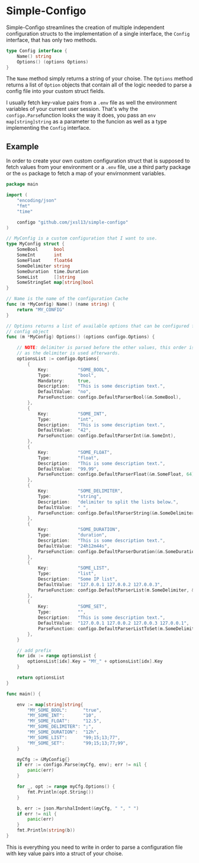 # Simple-Configo

Simple-Configo streamlines the creation of multiple independent configuration structs to the implementation of a single interface, the `Config` interface, that has only two methods.

```go
type Config interface {
    Name() string
    Options() (options Options)
}
```

The `Name` method simply returns a string of your choise.
The `Options` method returns a list of `Option` objects that contain all of the logic needed to parse a config file into your custom struct fields.

I usually fetch key-value pairs from a `.env` file as well the environment variables of your current user session.
That's why the `configo.Parse`function looks the way it does, you pass an `env map[string]string` as a parameter to the funcion as well as a type implementing the `Config` interface.

## Example

In order to create your own custom configuration struct that is supposed to fetch values from your environment or a `.env` file, use a third party package or the `os` package to fetch a map of your envirnonment variables.

```go
package main

import (
    "encoding/json"
    "fmt"
    "time"

    configo "github.com/jxsl13/simple-configo"
)

// MyConfig is a custom configuration that I want to use.
type MyConfig struct {
    SomeBool      bool
    SomeInt       int
    SomeFloat     float64
    SomeDelimiter string
    SomeDuration  time.Duration
    SomeList      []string
    SomeStringSet map[string]bool
}

// Name is the name of the configuration Cache
func (m *MyConfig) Name() (name string) {
    return "MY_CONFIG"
}

// Options returns a list of available options that can be configured for this
// config object
func (m *MyConfig) Options() (options configo.Options) {

    // NOTE: delimiter is parsed before the other values, this order is important,
    // as the delimiter is used afterwards.
    optionsList := configo.Options{
        {
            Key:           "SOME_BOOL",
            Type:          "bool",
            Mandatory:     true,
            Description:   "This is some description text.",
            DefaultValue:  "no",
            ParseFunction: configo.DefaultParserBool(&m.SomeBool),
        },
        {
            Key:           "SOME_INT",
            Type:          "int",
            Description:   "This is some description text.",
            DefaultValue:  "42",
            ParseFunction: configo.DefaultParserInt(&m.SomeInt),
        },
        {
            Key:           "SOME_FLOAT",
            Type:          "float",
            Description:   "This is some description text.",
            DefaultValue:  "99.99",
            ParseFunction: configo.DefaultParserFloat(&m.SomeFloat, 64),
        },
        {
            Key:           "SOME_DELIMITER",
            Type:          "string",
            Description:   "delimiter to split the lists below.",
            DefaultValue:  " ",
            ParseFunction: configo.DefaultParserString(&m.SomeDelimiter),
        },
        {
            Key:           "SOME_DURATION",
            Type:          "duration",
            Description:   "This is some description text.",
            DefaultValue:  "24h12m44s",
            ParseFunction: configo.DefaultParserDuration(&m.SomeDuration),
        },
        {
            Key:           "SOME_LIST",
            Type:          "list",
            Description:   "Some IP list",
            DefaultValue:  "127.0.0.1 127.0.0.2 127.0.0.3",
            ParseFunction: configo.DefaultParserList(m.SomeDelimiter, &m.SomeList),
        },
        {
            Key:           "SOME_SET",
            Type:          "",
            Description:   "This is some description text.",
            DefaultValue:  "127.0.0.1 127.0.0.2 127.0.0.3 127.0.0.1",
            ParseFunction: configo.DefaultParserListToSet(m.SomeDelimiter, &m.SomeStringSet),
        },
    }

    // add prefix
    for idx := range optionsList {
        optionsList[idx].Key = "MY_" + optionsList[idx].Key
    }

    return optionsList
}

func main() {

    env := map[string]string{
        "MY_SOME_BOOL":      "true",
        "MY_SOME_INT":       "10",
        "MY_SOME_FLOAT":     "12.5",
        "MY_SOME_DELIMITER": ";",
        "MY_SOME_DURATION":  "12h",
        "MY_SOME_LIST":      "99;15;13;77",
        "MY_SOME_SET":       "99;15;13;77;99",
    }

    myCfg := &MyConfig{}
    if err := configo.Parse(myCfg, env); err != nil {
        panic(err)
    }

    for _, opt := range myCfg.Options() {
        fmt.Println(opt.String())
    }

    b, err := json.MarshalIndent(&myCfg, " ", " ")
    if err != nil {
        panic(err)
    }
    fmt.Println(string(b))
}
```

This is everything you need to write in order to parse a configuration file with key value pairs into a struct of your choise.
